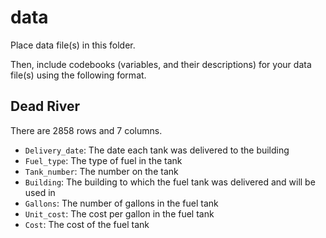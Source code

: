 # data

Place data file(s) in this folder.

Then, include codebooks (variables, and their descriptions) for your data file(s)
using the following format.

## Dead River

There are 2858 rows and 7 columns.

- `Delivery_date`: The date each tank was delivered to the building
- `Fuel_type`: The type of fuel in the tank
- `Tank_number`: The number on the tank
- `Building`: The building to which the fuel tank was delivered and will be used in
- `Gallons`: The number of gallons in the fuel tank
- `Unit_cost`: The cost per gallon in the fuel tank
- `Cost`: The cost of the fuel tank
